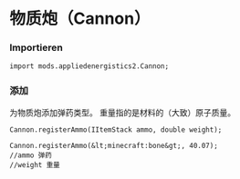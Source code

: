 # 物质炮（Cannon）

### Importieren

```zenscript
import mods.appliedenergistics2.Cannon;
```

### 添加

为物质炮添加弹药类型。 重量指的是材料的（大致）原子质量。

```zenscript
Cannon.registerAmmo(IItemStack ammo, double weight);

Cannon.registerAmmo(&lt;minecraft:bone&gt;, 40.07);
//ammo 弹药
//weight 重量
```